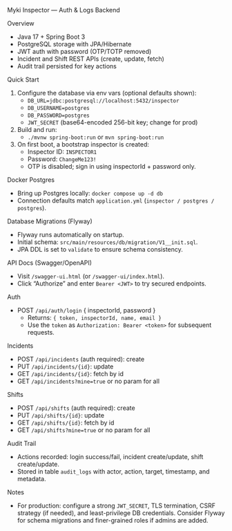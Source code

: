 Myki Inspector — Auth & Logs Backend

Overview
- Java 17 + Spring Boot 3
- PostgreSQL storage with JPA/Hibernate
- JWT auth with password (OTP/TOTP removed)
- Incident and Shift REST APIs (create, update, fetch)
- Audit trail persisted for key actions

Quick Start
1) Configure the database via env vars (optional defaults shown):
   - `DB_URL=jdbc:postgresql://localhost:5432/inspector`
   - `DB_USERNAME=postgres`
   - `DB_PASSWORD=postgres`
   - `JWT_SECRET` (base64-encoded 256-bit key; change for prod)
2) Build and run:
   - `./mvnw spring-boot:run` or `mvn spring-boot:run`
3) On first boot, a bootstrap inspector is created:
   - Inspector ID: `INSPECTOR1`
   - Password: `ChangeMe123!`
   - OTP is disabled; sign in using inspectorId + password only.

Docker Postgres
- Bring up Postgres locally: `docker compose up -d db`
- Connection defaults match `application.yml` (`inspector / postgres / postgres`).

Database Migrations (Flyway)
- Flyway runs automatically on startup.
- Initial schema: `src/main/resources/db/migration/V1__init.sql`.
- JPA DDL is set to `validate` to ensure schema consistency.

API Docs (Swagger/OpenAPI)
- Visit `/swagger-ui.html` (or `/swagger-ui/index.html`).
- Click “Authorize” and enter `Bearer <JWT>` to try secured endpoints.

Auth
- POST `/api/auth/login` { inspectorId, password }
  - Returns: `{ token, inspectorId, name, email }`
  - Use the `token` as `Authorization: Bearer <token>` for subsequent requests.

Incidents
- POST `/api/incidents` (auth required): create
- PUT `/api/incidents/{id}`: update
- GET `/api/incidents/{id}`: fetch by id
- GET `/api/incidents?mine=true` or no param for all

Shifts
- POST `/api/shifts` (auth required): create
- PUT `/api/shifts/{id}`: update
- GET `/api/shifts/{id}`: fetch by id
- GET `/api/shifts?mine=true` or no param for all

Audit Trail
- Actions recorded: login success/fail, incident create/update, shift create/update.
- Stored in table `audit_logs` with actor, action, target, timestamp, and metadata.

Notes
- For production: configure a strong `JWT_SECRET`, TLS termination, CSRF strategy (if needed), and least-privilege DB credentials. Consider Flyway for schema migrations and finer-grained roles if admins are added.
